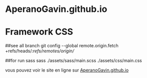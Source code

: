 # AperanoGavin.github.io

<h1>Framework CSS</h1>

##see all branch 
git config --global remote.origin.fetch +refs/heads/*:refs/remotes/origin/*

##for run sass
sass ./assets/sass/main.scss  ./assets/css/main.css


vous pouvez voir le site en ligne sur [AperanoGavin.github.io](https://aperanogavin.github.io/)